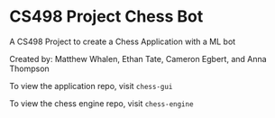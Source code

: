 # CS498 Project Chess Bot
A CS498 Project to create a Chess Application with a ML bot

Created by: Matthew Whalen, Ethan Tate, Cameron Egbert, and Anna Thompson

To view the application repo, visit `chess-gui`

To view the chess engine repo, visit `chess-engine`